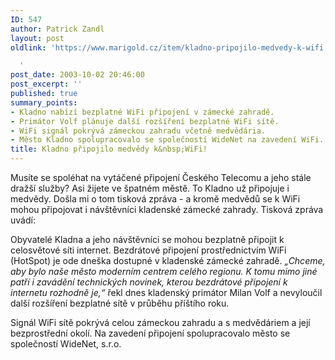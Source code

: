 ```yaml
---
ID: 547
author: Patrick Zandl
layout: post
oldlink: 'https://www.marigold.cz/item/kladno-pripojilo-medvedy-k-wifi

  '
post_date: 2003-10-02 20:46:00
post_excerpt: ''
published: true
summary_points:
- Kladno nabízí bezplatné WiFi připojení v zámecké zahradě.
- Primátor Volf plánuje další rozšíření bezplatné WiFi sítě.
- WiFi signál pokrývá zámeckou zahradu včetně medvědária.
- Město Kladno spolupracovalo se společností WideNet na zavedení WiFi.
title: Kladno připojilo medvědy k&nbsp;WiFi!
---
```


<p>
Musíte se spoléhat na vytáčené připojení Českého Telecomu a jeho stále dražší služby? Asi žijete ve špatném městě. To Kladno už připojuje i medvědy. Došla mi o tom tisková zpráva - a kromě medvědů se k WiFi mohou připojovat i návštěvníci kladenské zámecké zahrady. Tisková zpráva uvádí:</p>

<p>
Obyvatelé Kladna a jeho návštěvníci se mohou bezplatně připojit k celosvětové síti internet. Bezdrátové připojení prostřednictvím WiFi (HotSpot) je ode dneška dostupné v kladenské zámecké zahradě.<EM> &#8222;Chceme, aby bylo naše město moderním centrem celého regionu. K tomu mimo jiné patří i zavádění technických novinek, kterou bezdrátové připojení k internetu rozhodně je,&#8220;</EM> řekl dnes kladenský primátor Milan Volf a nevyloučil další rozšíření bezplatné sítě v průběhu příštího roku. </p>

<p>
Signál WiFi sítě pokrývá celou zámeckou zahradu a s medvědáriem a její bezprostřední okolí. Na zavedení připojení spolupracovalo město se společností WideNet, s.r.o.</p>